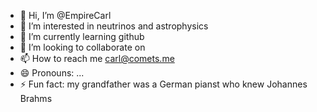 - 👋 Hi, I’m @EmpireCarl
- 👀 I’m interested in neutrinos and astrophysics
- 🌱 I’m currently learning github
- 💞️ I’m looking to collaborate on 
- 📫 How to reach me carl@comets.me
- 😄 Pronouns: ...
- ⚡ Fun fact: my grandfather was a German pianst who knew Johannes Brahms

<!---
EmpireCarl/EmpireCarl is a ✨ special ✨ repository because its `README.md` (this file) appears on your GitHub profile.
You can click the Preview link to take a look at your changes.
--->
